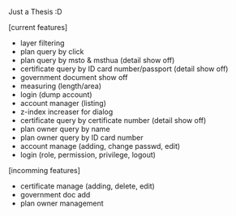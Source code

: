 Just a Thesis :D

[current features]
  - layer filtering
  - plan query by click
  - plan query by msto & msthua (detail show off)
  - certificate query by ID card number/passport (detail show off)
  - government document show off
  - measuring (length/area)
  - login (dump account)
  - account manager (listing)
  - z-index increaser for dialog
  - certificate query by certificate number (detail show off)
  - plan owner query by name
  - plan owner query by ID card number
  - account manage (adding, change passwd, edit)
  - login (role, permission, privilege, logout)

[incomming features]
  - certificate manage (adding, delete, edit)
  - government doc add
  - plan owner management


